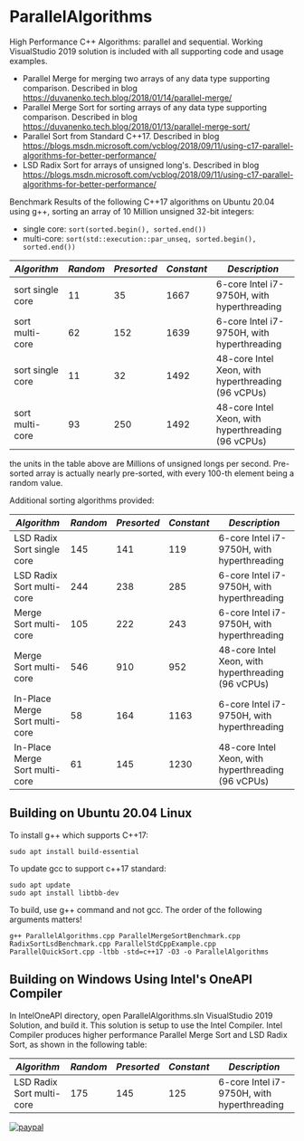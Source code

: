 # ParallelAlgorithms

High Performance C++ Algorithms: parallel and sequential. Working VisualStudio 2019 solution is included with all supporting code and usage examples.

- Parallel Merge for merging two arrays of any data type supporting comparison. Described in blog https://duvanenko.tech.blog/2018/01/14/parallel-merge/
- Parallel Merge Sort for sorting arrays of any data type supporting comparison. Described in blog https://duvanenko.tech.blog/2018/01/13/parallel-merge-sort/
- Parallel Sort from Standard C++17. Described in blog https://blogs.msdn.microsoft.com/vcblog/2018/09/11/using-c17-parallel-algorithms-for-better-performance/
- LSD Radix Sort for arrays of unsigned long's. Described in blog https://blogs.msdn.microsoft.com/vcblog/2018/09/11/using-c17-parallel-algorithms-for-better-performance/

Benchmark Results of the following C++17 algorithms on Ubuntu 20.04 using g++, sorting an array of 10 Million unsigned 32-bit integers:
- single core: ```sort(sorted.begin(), sorted.end())```
- multi-core: ```sort(std::execution::par_unseq, sorted.begin(), sorted.end())```

*Algorithm*|*Random*|*Presorted*|*Constant*|*Description*
--- | --- | --- | --- | ---
sort single core |11|35|1667| 6-core Intel i7-9750H, with hyperthreading
sort multi-core |62|152|1639| 6-core Intel i7-9750H, with hyperthreading
sort single core |11|32|1492| 48-core Intel Xeon, with hyperthreading (96 vCPUs)
sort multi-core |93|250|1492| 48-core Intel Xeon, with hyperthreading (96 vCPUs)

the units in the table above are Millions of unsigned longs per second. Pre-sorted array is actually nearly pre-sorted, with every 100-th element being a random value.

Additional sorting algorithms provided:

*Algorithm*|*Random*|*Presorted*|*Constant*|*Description*
--- | --- | --- | --- | ---
LSD Radix Sort single core |145|141|119| 6-core Intel i7-9750H, with hyperthreading
LSD Radix Sort multi-core |244|238|285| 6-core Intel i7-9750H, with hyperthreading
Merge Sort multi-core |105|222|243| 6-core Intel i7-9750H, with hyperthreading
Merge Sort multi-core |546|910|952| 48-core Intel Xeon, with hyperthreading (96 vCPUs)
In-Place Merge Sort multi-core |58|164|1163| 6-core Intel i7-9750H, with hyperthreading
In-Place Merge Sort multi-core |61|145|1230| 48-core Intel Xeon, with hyperthreading (96 vCPUs)


## Building on Ubuntu 20.04 Linux
To install g++ which supports C++17:
```
sudo apt install build-essential
```

To update gcc to support c++17 standard:
```
sudo apt update
sudo apt install libtbb-dev
```

To build, use g++ command and not gcc. The order of the following arguments matters!
```
g++ ParallelAlgorithms.cpp ParallelMergeSortBenchmark.cpp RadixSortLsdBenchmark.cpp ParallelStdCppExample.cpp ParallelQuickSort.cpp -ltbb -std=c++17 -O3 -o ParallelAlgorithms
```

## Building on Windows Using Intel's OneAPI Compiler
In IntelOneAPI directory, open ParallelAlgorithms.sln VisualStudio 2019 Solution, and build it. This solution is setup to use the Intel Compiler.
Intel Compiler produces higher performance Parallel Merge Sort and LSD Radix Sort, as shown in the following table:

*Algorithm*|*Random*|*Presorted*|*Constant*|*Description*
--- | --- | --- | --- | ---
LSD Radix Sort multi-core |175|145|125| 6-core Intel i7-9750H, with hyperthreading


[![paypal](https://www.paypalobjects.com/en_US/i/btn/btn_donateCC_LG.gif)](https://www.paypal.com/cgi-bin/webscr?cmd=_s-xclick&hosted_button_id=LDD8L7UPAC7QL)
